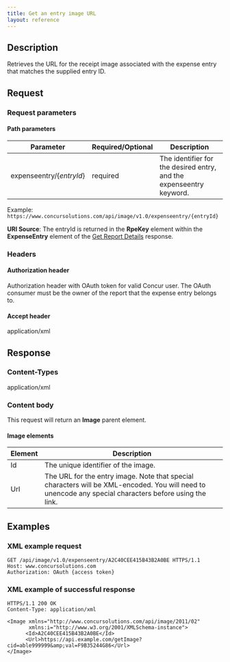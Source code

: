 ```yaml
---
title: Get an entry image URL
layout: reference
---
```


## Description
Retrieves the URL for the receipt image associated with the expense entry that matches the supplied entry ID.

## Request

### Request parameters

#### Path parameters

| Parameter | Required/Optional | Description |
|-----------|-----------|---------------------|
| expenseentry/{_entryId_} | required | The identifier for the desired entry, and the expenseentry keyword. |

Example: `https://www.concursolutions.com/api/image/v1.0/expenseentry/{entryId}`

**URI Source**: The entryId is returned in the **RpeKey** element within the **ExpenseEntry** element of the [Get Report Details][1] response.

### Headers

#### Authorization header

Authorization header with OAuth token for valid Concur user. The OAuth consumer must be the owner of the report that the expense entry belongs to.

#### Accept header
application/xml

## Response

### Content-Types
application/xml

### Content body
This request will return an **Image** parent element.

####  Image elements

| Element |  Description |
|-----------|---------------------|
| Id | The unique identifier of the image. |
| Url | The URL for the entry image. Note that special characters will be XML-encoded. You will need to unencode any special characters before using the link.|

## Examples

### XML example request

```http
GET /api/image/v1.0/expenseentry/A2C40CEE415B43B2A0BE HTTPS/1.1
Host: www.concursolutions.com
Authorization: OAuth {access token}
```

### XML example of successful response

```http
HTTPS/1.1 200 OK
Content-Type: application/xml

<Image xmlns="http://www.concursolutions.com/api/image/2011/02"
       xmlns:i="http://www.w3.org/2001/XMLSchema-instance">
      <Id>A2C40CEE415B43B2A0BE</Id>
      <Url>https://api.example.com/getImage?cid=able999999&amp;val=F9B35244G86</Url>
</Image>
```

[1]: /api-reference/expense/expense-report/expense-form-resource/expense-form-resource-get.html
